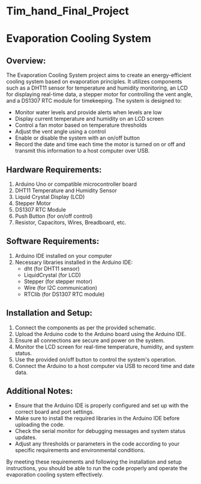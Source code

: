 # Tim_hand_Final_Project
# Evaporation Cooling System

## Overview:
The Evaporation Cooling System project aims to create an energy-efficient cooling system based on evaporation principles. It utilizes components such as a DHT11 sensor for temperature and humidity monitoring, an LCD for displaying real-time data, a stepper motor for controlling the vent angle, and a DS1307 RTC module for timekeeping. The system is designed to:
- Monitor water levels and provide alerts when levels are low
- Display current temperature and humidity on an LCD screen
- Control a fan motor based on temperature thresholds
- Adjust the vent angle using a control
- Enable or disable the system with an on/off button
- Record the date and time each time the motor is turned on or off and transmit this information to a host computer over USB.

## Hardware Requirements:
1. Arduino Uno or compatible microcontroller board
2. DHT11 Temperature and Humidity Sensor
3. Liquid Crystal Display (LCD)
4. Stepper Motor
5. DS1307 RTC Module
6. Push Button (for on/off control)
7. Resistor, Capacitors, Wires, Breadboard, etc.

## Software Requirements:
1. Arduino IDE installed on your computer
2. Necessary libraries installed in the Arduino IDE:
   - dht (for DHT11 sensor)
   - LiquidCrystal (for LCD)
   - Stepper (for stepper motor)
   - Wire (for I2C communication)
   - RTClib (for DS1307 RTC module)

## Installation and Setup:
1. Connect the components as per the provided schematic.
2. Upload the Arduino code to the Arduino board using the Arduino IDE.
3. Ensure all connections are secure and power on the system.
4. Monitor the LCD screen for real-time temperature, humidity, and system status.
5. Use the provided on/off button to control the system's operation.
6. Connect the Arduino to a host computer via USB to record time and date data.

## Additional Notes:
- Ensure that the Arduino IDE is properly configured and set up with the correct board and port settings.
- Make sure to install the required libraries in the Arduino IDE before uploading the code.
- Check the serial monitor for debugging messages and system status updates.
- Adjust any thresholds or parameters in the code according to your specific requirements and environmental conditions.

By meeting these requirements and following the installation and setup instructions, you should be able to run the code properly and operate the evaporation cooling system effectively.

